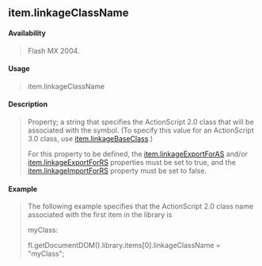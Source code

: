 ## item.linkageClassName

#### Availability

> Flash MX 2004.

#### Usage

> item.linkageClassName

#### Description

> Property; a string that specifies the ActionScript 2.0 class that will be associated with the symbol. (To specify this value for an ActionScript 3.0 class, use [item.linkageBaseClass](#_bookmark666).)
>
> For this property to be defined, the [item.linkageExportForAS](#item.linkageExportForAS) and/or [item.linkageExportForRS](#_bookmark670) properties must be set to true, and the [item.linkageImportForRS](#_bookmark673) property must be set to false.

#### Example

> The following example specifies that the ActionScript 2.0 class name associated with the first item in the library is
>
> myClass:
>
> fl.getDocumentDOM().library.items\[0\].linkageClassName = "myClass";

<span id="item.linkageExportForAS" class="anchor"></span>
